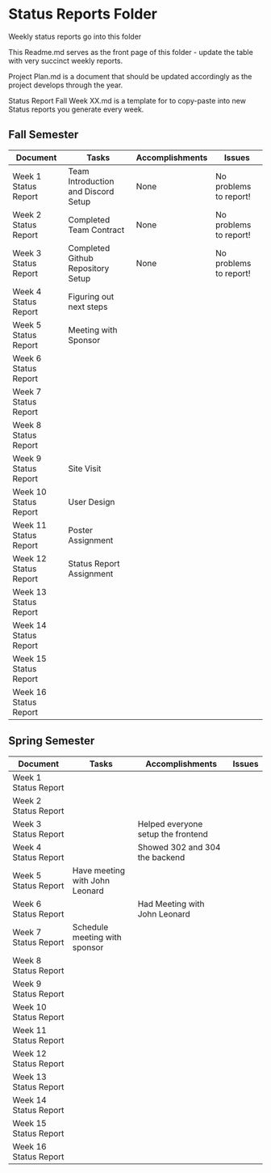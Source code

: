 # Status Reports Folder
Weekly status reports go into this folder

This Readme.md serves as the front page of this folder - update the table with very succinct weekly reports.

Project Plan.md is a document that should be updated accordingly as the project develops through the year.

Status Report Fall Week XX.md is a template for to copy-paste into new Status reports you generate every week.

## Fall Semester

| Document | Tasks | Accomplishments | Issues |
|---|---|---|---|
| Week 1 Status Report | Team Introduction and Discord Setup | None | No problems to report! |
| Week 2 Status Report | Completed Team Contract | None | No problems to report! |
| Week 3 Status Report | Completed Github Repository Setup | None | No problems to report! |
| Week 4 Status Report | Figuring out next steps | | |
| Week 5 Status Report | Meeting with Sponsor | | |
| Week 6 Status Report | | | |
| Week 7 Status Report | | | |
| Week 8 Status Report | | | |
| Week 9 Status Report | Site Visit | | |
| Week 10 Status Report | User Design | | |
| Week 11 Status Report | Poster Assignment  | | |
| Week 12 Status Report | Status Report Assignment | | |
| Week 13 Status Report | | | |
| Week 14 Status Report | | | |
| Week 15 Status Report | | | |
| Week 16 Status Report | | | |

## Spring Semester

| Document | Tasks | Accomplishments| Issues |
|---|---|---|---|
| Week 1 Status Report | | | |
| Week 2 Status Report | | | |
| Week 3 Status Report | | Helped everyone setup the frontend | |
| Week 4 Status Report | | Showed 302 and 304 the backend | |
| Week 5 Status Report | Have meeting with John Leonard | | |
| Week 6 Status Report | | Had Meeting with John Leonard | |
| Week 7 Status Report | Schedule meeting with sponsor | | |
| Week 8 Status Report | | | |
| Week 9 Status Report | | | |
| Week 10 Status Report | | | |
| Week 11 Status Report | | | |
| Week 12 Status Report | | | |
| Week 13 Status Report | | | |
| Week 14 Status Report | | | |
| Week 15 Status Report | | | |
| Week 16 Status Report | | | |
